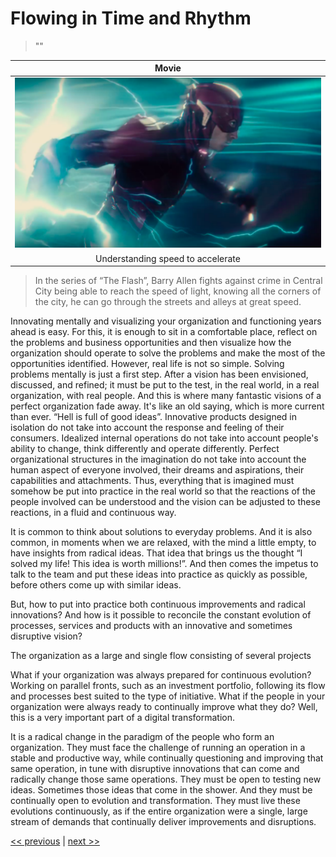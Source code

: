 # Flowing in Time and Rhythm

>""

| Movie |
| :---: |
|![](../../images/flowing_in_time_and_rhythm.png)|
|Understanding speed to accelerate|

>In the series of “The Flash”, Barry Allen fights against crime in Central City being able to reach the speed of light, knowing all the corners of the city, he can go through the streets and alleys at great speed.

Innovating mentally and visualizing your organization and functioning years ahead is easy. For this, it is enough to sit in a comfortable place, reflect on the problems and business opportunities and then visualize how the organization should operate to solve the problems and make the most of the opportunities identified. However, real life is not so simple. Solving problems mentally is just a first step. After a vision has been envisioned, discussed, and refined; it must be put to the test, in the real world, in a real organization, with real people. And this is where many fantastic visions of a perfect organization fade away. It's like an old saying, which is more current than ever. “Hell is full of good ideas”. Innovative products designed in isolation do not take into account the response and feeling of their consumers. Idealized internal operations do not take into account people's ability to change, think differently and operate differently. Perfect organizational structures in the imagination do not take into account the human aspect of everyone involved, their dreams and aspirations, their capabilities and attachments. Thus, everything that is imagined must somehow be put into practice in the real world so that the reactions of the people involved can be understood and the vision can be adjusted to these reactions, in a fluid and continuous way.

It is common to think about solutions to everyday problems. And it is also common, in moments when we are relaxed, with the mind a little empty, to have insights from radical ideas. That idea that brings us the thought “I solved my life! This idea is worth millions!”. And then comes the impetus to talk to the team and put these ideas into practice as quickly as possible, before others come up with similar ideas.

But, how to put into practice both continuous improvements and radical innovations? And how is it possible to reconcile the constant evolution of processes, services and products with an innovative and sometimes disruptive vision?

The organization as a large and single flow consisting of several projects

What if your organization was always prepared for continuous evolution? Working on parallel fronts, such as an investment portfolio, following its flow and processes best suited to the type of initiative. What if the people in your organization were always ready to continually improve what they do? Well, this is a very important part of a digital transformation.

It is a radical change in the paradigm of the people who form an organization. They must face the challenge of running an operation in a stable and productive way, while continually questioning and improving that same operation, in tune with disruptive innovations that can come and radically change those same operations. They must be open to testing new ideas. Sometimes those ideas that come in the shower. And they must be continually open to evolution and transformation. They must live these evolutions continuously, as if the entire organization were a single, large stream of demands that continually deliver improvements and disruptions.

[<< previous](7-creating_historical_journeys.md) | [next >>](../chapter-2/0-glassbox_organizations.md)
